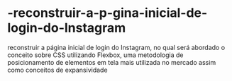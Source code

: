 # -reconstruir-a-p-gina-inicial-de-login-do-Instagram
reconstruir a página inicial de login do Instagram, no qual será abordado o conceito sobre CSS utilizando Flexbox, uma metodologia de posicionamento de elementos em tela mais utilizada no mercado assim como conceitos de expansividade
